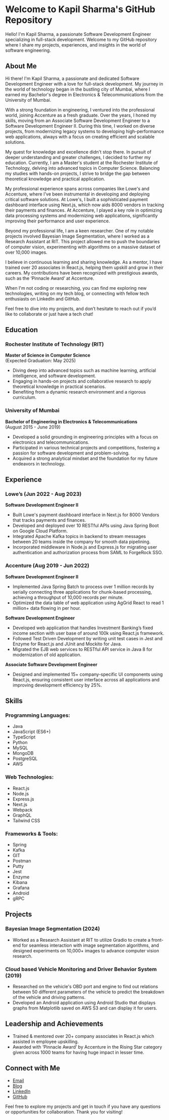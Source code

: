 # Welcome to Kapil Sharma's GitHub Repository

Hello! I'm Kapil Sharma, a passionate Software Development Engineer specializing in full-stack development. Welcome to my GitHub repository where I share my projects, experiences, and insights in the world of software engineering.

## About Me

Hi there! I'm Kapil Sharma, a passionate and dedicated Software Development Engineer with a love for full-stack development. My journey in the world of technology began in the bustling city of Mumbai, where I earned my Bachelor's degree in Electronics & Telecommunications from the University of Mumbai.

With a strong foundation in engineering, I ventured into the professional world, joining Accenture as a fresh graduate. Over the years, I honed my skills, moving from an Associate Software Development Engineer to a Software Development Engineer II. During this time, I worked on diverse projects, from modernizing legacy systems to developing high-performance web applications, always with a focus on creating efficient and scalable solutions.

My quest for knowledge and excellence didn't stop there. In pursuit of deeper understanding and greater challenges, I decided to further my education. Currently, I am a Master's student at the Rochester Institute of Technology, delving into advanced topics in Computer Science. Balancing my studies with hands-on projects, I strive to bridge the gap between theoretical knowledge and practical application.

My professional experience spans across companies like Lowe's and Accenture, where I've been instrumental in developing and deploying critical software solutions. At Lowe's, I built a sophisticated payment dashboard interface using Next.js, which now aids 8000 vendors in tracking their payments and finances. At Accenture, I played a key role in optimizing data processing systems and modernizing web applications, significantly improving their performance and user experience.

Beyond my professional life, I am a keen researcher. One of my notable projects involved Bayesian Image Segmentation, where I worked as a Research Assistant at RIT. This project allowed me to push the boundaries of computer vision, experimenting with algorithms on a massive dataset of over 10,000 images.

I believe in continuous learning and sharing knowledge. As a mentor, I have trained over 20 associates in React.js, helping them upskill and grow in their careers. My contributions have been recognized with prestigious awards, such as the ‘Pinnacle Award’ at Accenture.

When I'm not coding or researching, you can find me exploring new technologies, writing on my tech blog, or connecting with fellow tech enthusiasts on LinkedIn and GitHub. 

Feel free to dive into my projects, and don’t hesitate to reach out if you’d like to collaborate or just have a tech chat!

## Education

### Rochester Institute of Technology (RIT)
**Master of Science in Computer Science**  
(Expected Graduation: May 2025)

- Diving deep into advanced topics such as machine learning, artificial intelligence, and software development.
- Engaging in hands-on projects and collaborative research to apply theoretical knowledge in practical scenarios.
- Benefiting from a dynamic research environment and a rigorous curriculum.

### University of Mumbai
**Bachelor of Engineering in Electronics & Telecommunications**  
(August 2015 - June 2019)

- Developed a solid grounding in engineering principles with a focus on electronics and telecommunications.
- Participated in various technical projects and competitions, fostering a passion for software development and problem-solving.
- Acquired a strong analytical mindset and the foundation for my future endeavors in technology.



## Experience

### Lowe’s (Jun 2022 - Aug 2023)
**Software Development Engineer II**
- Built Lowe's payment dashboard interface in Next.js for 8000 Vendors that tracks payments and finances.
- Developed and deployed over 10 RESTful APIs using Java Spring Boot on Google Cloud Platform.
- Integrated Apache Kafka topics in backend to stream messages between 20 teams inside the company for smooth data pipelining.
- Incorporated middleware in Node.js and Express.js for migrating user authentication and authorization process from SAML to ForgeRock SSO.

### Accenture (Aug 2019 - Jun 2022)
**Software Development Engineer II**
- Implemented Java Spring Batch to process over 1 million records by serially connecting three applications for chunk-based processing, achieving a throughput of 10,000 records per minute.
- Optimized the data table of web application using AgGrid React to read 1 million+ data flowing in per hour.

**Software Development Engineer**
- Developed web application that handles Investment Banking’s fixed income section with user base of around 100k using React.js framework.
- Followed Test Driven Development by writing unit test cases in Jest and Enzyme for React.js and JUnit and Mockito for Java.
- Migrated the EJB web services to RESTful API service in Java 8 for modernization of old application.

**Associate Software Development Engineer**
- Designed and implemented 15+ company-specific UI components using React.js, ensuring consistent user interface across all applications and improving development efficiency by 25%.

## Skills

### Programming Languages:
- Java
- JavaScript (ES6+)
- TypeScript
- Python
- MySQL
- MongoDB
- PostgreSQL
- AWS

### Web Technologies:
- React.js
- Node.js
- Express.js
- Next.js
- Webpack
- GraphQL
- Tailwind CSS

### Frameworks & Tools:
- Spring
- Kafka
- GIT
- Postman
- Putty
- Jest
- Enzyme
- Kibana
- Grafana
- Android
- gRPC


## Projects

### Bayesian Image Segmentation (2024)
- Worked as a Research Assistant at RIT to utilize Gradio to create a front-end for seamless interaction with image segmentation algorithms, and designed experiments on 10,000+ images to advance computer vision research.

### Cloud based Vehicle Monitoring and Driver Behavior System (2019)
- Researched on the vehicle's OBD port and engine to find out relations between 50 different parameters of the vehicle to predict the breakdown of the vehicle and driving patterns.
- Developed an Android application using Android Studio that displays graphs from Matplotlib saved on AWS S3 and can display it for users.

## Leadership and Achievements
- Trained & mentored over 20+ company associates in React.js which assisted in employee upskilling.
- Awarded with ‘Pinnacle Award’ by Accenture in the Rising Star category given across 1000 teams for having huge impact in lesser time.

## Connect with Me
- [Email](mailto:ks4643@rit.edu)
- [Blog](https://curositech.wordpress.com/)
- [LinkedIn](https://www.linkedin.com/in/kapil-b-sharma/)
- [GitHub](https://github.com/ksharma120497)

Feel free to explore my projects and get in touch if you have any questions or opportunities for collaboration. Thank you for visiting!

<!---
ksharma120497/ksharma120497 is a ✨ special ✨ repository because its `README.md` (this file) appears on your GitHub profile.
You can click the Preview link to take a look at your changes.
--->
